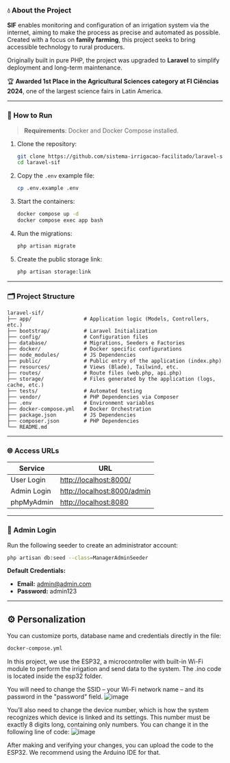 ### 💧 About the Project

**SIF** enables monitoring and configuration of an irrigation system via the internet, aiming to make the process as precise and automated as possible. Created with a focus on **family farming**, this project seeks to bring accessible technology to rural producers.

Originally built in pure PHP, the project was upgraded to **Laravel** to simplify deployment and long-term maintenance.

🏆 **Awarded 1st Place in the Agricultural Sciences category at FI Ciências 2024**, one of the largest science fairs in Latin America.

---

### 🚀 How to Run

> **Requirements**: Docker and Docker Compose installed.

1. Clone the repository:

   ```bash
   git clone https://github.com/sistema-irrigacao-facilitado/laravel-sif.git
   cd laravel-sif
   ```

2. Copy the `.env` example file:

   ```bash
   cp .env.example .env
   ```

3. Start the containers:

   ```bash
   docker compose up -d
   docker compose exec app bash
   ```

4. Run the migrations:

   ```bash
   php artisan migrate
   ```

5. Create the public storage link:

   ```bash
   php artisan storage:link
   ```


---

### 🗂 Project Structure

```
laravel-sif/
├── app/                 # Application logic (Models, Controllers, etc.)
├── bootstrap/           # Laravel Initialization
├── config/              # Configuration files
├── database/            # Migrations, Seeders e Factories
├── docker/              # Docker specific configurations
├── node_modules/        # JS Dependencies
├── public/              # Public entry of the application (index.php)
├── resources/           # Views (Blade), Tailwind, etc.
├── routes/              # Route files (web.php, api.php)
├── storage/             # Files generated by the application (logs, cache, etc.)
├── tests/               # Automated testing
├── vendor/              # PHP Dependencies via Composer
├── .env                 # Environment variables
├── docker-compose.yml   # Docker Orchestration
├── package.json         # JS Dependencies
├── composer.json        # PHP Dependencies
└── README.md
```

---

### 🌐 Access URLs

| Service     | URL                                                        |
| ----------- | ---------------------------------------------------------- |
| User Login  | [http://localhost:8000/](http://localhost:8000/)           |
| Admin Login | [http://localhost:8000/admin](http://localhost:8000/admin) |
| phpMyAdmin  | [http://localhost:8080](http://localhost:8080)             |

---

### 🔐 Admin Login

Run the following seeder to create an administrator account:

```bash
php artisan db:seed --class=ManagerAdminSeeder
```

**Default Credentials:**

* **Email:** [admin@admin.com](mailto:admin@admin.com)
* **Password:** admin123

---

## ⚙️ Personalization

You can customize ports, database name and credentials directly in the file:

```bash
docker-compose.yml
```


In this project, we use the ESP32, a microcontroller with built-in Wi-Fi module to perform the irrigation and send data to the system. The .ino code is located inside the esp32 folder.

You will need to change the SSID – your Wi-Fi network name – and its password in the "password" field.
![image](https://github.com/user-attachments/assets/6359b47a-1dbe-4645-8516-50ddc7d027b2)

You’ll also need to change the device number, which is how the system recognizes which device is linked and its settings. This number must be exactly 8 digits long, containing only numbers. You can change it in the following line of code:
![image](https://github.com/user-attachments/assets/968a3bf2-697e-4317-ba0d-e4ecc35239ec)

After making and verifying your changes, you can upload the code to the ESP32. We recommend using the Arduino IDE for that.
